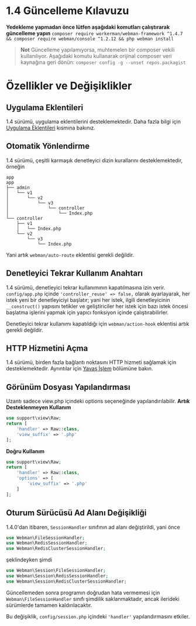 # 1.4 Güncelleme Kılavuzu

**Yedekleme yapmadan önce lütfen aşağıdaki komutları çalıştırarak güncelleme yapın**
`composer require workerman/webman-framework ^1.4.7 && composer require webman/console ^1.2.12 && php webman install`

> **Not**
> Güncelleme yapılamıyorsa, muhtemelen bir composer vekili kullanılıyor. Aşağıdaki komutu kullanarak orijinal composer veri kaynağına geri dönün: `composer config -g --unset repos.packagist`

# Özellikler ve Değişiklikler

## Uygulama Eklentileri
1.4 sürümü, uygulama eklentilerini desteklemektedir. Daha fazla bilgi için [Uygulama Eklentileri](../plugin/app.md) kısmına bakınız.

## Otomatik Yönlendirme
1.4 sürümü, çeşitli karmaşık denetleyici dizin kurallarını desteklemektedir, örneğin
```
app
app
├── admin
│   └── v1
│       └── v2
│           └── v3
│               └── controller
│                   └── Index.php
└── controller
    ├── v1
    │   └── Index.php
    └── v2
        └── v3
            └── Index.php
```
Yani artık `webman/auto-route` eklentisi gerekli değildir.

## Denetleyici Tekrar Kullanım Anahtarı
1.4 sürümü, denetleyici tekrar kullanımının kapatılmasına izin verir. `config/app.php` içinde `'controller_reuse' => false,` olarak ayarlayarak, her istek yeni bir denetleyiciyi başlatır; yani her istek, ilgili denetleyicinin `__construct()` yapısını tetikler ve geliştiriciler her istek için bazı istek öncesi başlatma işlerini yapmak için yapıcı fonksiyon içinde çalıştırabilirler.

Denetleyici tekrar kullanımı kapatıldığı için `webman/action-hook` eklentisi artık gerekli değildir.

## HTTP Hizmetini Açma
1.4 sürümü, birden fazla bağlantı noktasını HTTP hizmeti sağlamak için desteklemektedir.
Ayrıntılar için [Yavaş İşlem](../others/task.md) bölümüne bakın.

## Görünüm Dosyası Yapılandırması
Uzantı sadece view.php içindeki options seçeneğinde yapılandırılabilir.
**Artık Desteklenmeyen Kullanım**
```php
use support\view\Raw;
return [
    'handler' => Raw::class,
    'view_suffix' => '.php'
];
```
**Doğru Kullanım**
```php
use support\view\Raw;
return [
    'handler' => Raw::class,
    'options' => [
        'view_suffix' => '.php'
    ]
];
```

## Oturum Sürücüsü Ad Alanı Değişikliği
1.4.0'dan itibaren, `SessionHandler` sınıfının ad alanı değiştirildi, yani önce
```php
use Webman\FileSessionHandler;  
use Webman\RedisSessionHandler;  
use Webman\RedisClusterSessionHandler;  
```
şeklindeyken şimdi  
```php
use Webman\Session\FileSessionHandler;  
use Webman\Session\RedisSessionHandler;  
use Webman\Session\RedisClusterSessionHandler;
```

Güncellemeden sonra programın doğrudan hata vermemesi için `Webman\FileSessionHandler` sınıfı şimdilik saklanmaktadır, ancak ilerideki sürümlerde tamamen kaldırılacaktır.

Bu değişiklik, `config/session.php` içindeki `'handler'` yapılandırmasını etkiler.
